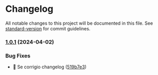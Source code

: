 # Changelog

All notable changes to this project will be documented in this file. See [standard-version](https://github.com/conventional-changelog/standard-version) for commit guidelines.

### [1.0.1](https://github.com/GiulianoPoeta99/tpi-mercadolibre/compare/v1.3.0...v1.0.1) (2024-04-02)


### Bug Fixes

* :bug: Se corrigio changelog ([519b7e3](https://github.com/GiulianoPoeta99/tpi-mercadolibre/commit/519b7e3ac439c79f35d9ab3b51b1c87a6d55a505))
